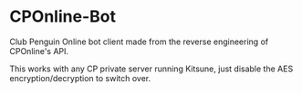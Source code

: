 # CPOnline-Bot
Club Penguin Online bot client made from the reverse engineering of CPOnline's API. 


This works with any CP private server running Kitsune, just disable the AES encryption/decryption to switch over. 
